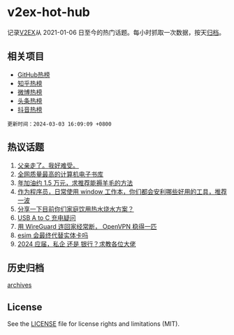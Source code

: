 # v2ex-hot-hub

 记录[V2EX](https://www.v2ex.com/)从 2021-01-06 日至今的热门话题。每小时抓取一次数据，按天[归档](archives)。
 
 ## 相关项目

- [GitHub热榜](https://github.com/snaildev/github-hot-hub)
- [知乎热榜](https://github.com/snaildev/zhihu-hot-hub)
- [微博热榜](https://github.com/snaildev/weibo-hot-hub)
- [头条热榜](https://github.com/snaildev/toutiao-hot-hub)
- [抖音热榜](https://github.com/snaildev/douyin-hot-hub)


 `更新时间：2024-03-03 16:09:09 +0800`

## 热议话题

1. [父亲走了。我好难受。](https://www.v2ex.com/t/1020051)
1. [全网质量最高的计算机电子书库](https://www.v2ex.com/t/1020170)
1. [年加油约 1.5 万元，求推荐能褥羊毛的方法](https://www.v2ex.com/t/1020083)
1. [作为程序员，日常使用 window 工作本，你们都会安利哪些好用的工具，推荐一波](https://www.v2ex.com/t/1020166)
1. [分享一下目前你们家庭饮用热水烧水方案？](https://www.v2ex.com/t/1020149)
1. [USB A to C 充电疑问](https://www.v2ex.com/t/1020109)
1. [用 WireGuard 连回家经常断， OpenVPN 稳得一匹](https://www.v2ex.com/t/1020069)
1. [esim 会最终代替实体卡吗](https://www.v2ex.com/t/1020161)
1. [2024 应届，私企 还是 银行？求教各位大佬](https://www.v2ex.com/t/1020104)

## 历史归档

[archives](archives)

## License

See the [LICENSE](LICENSE) file for license rights and limitations (MIT).
